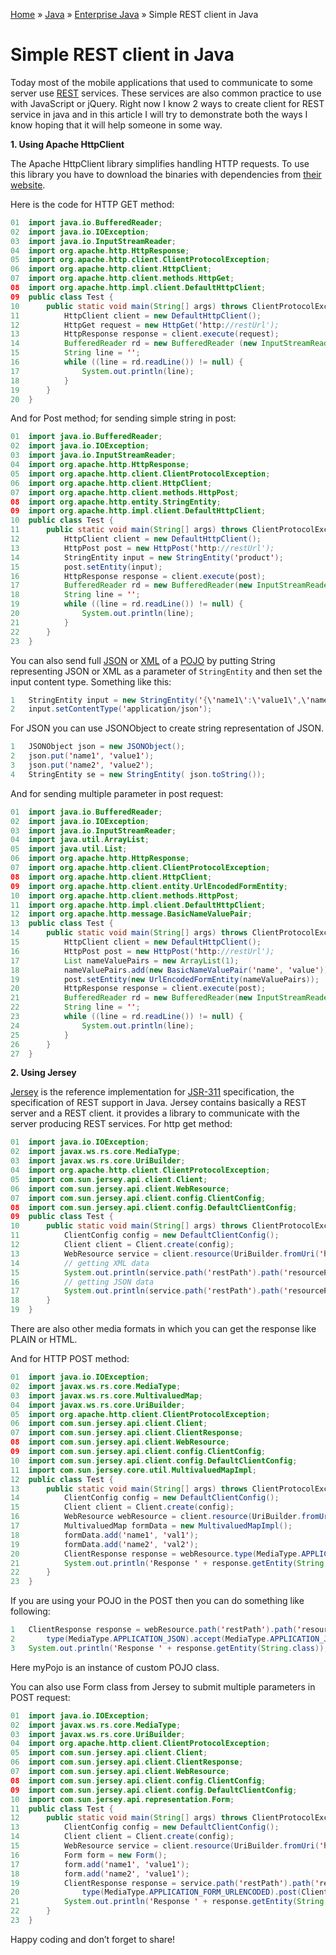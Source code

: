 <a
                            rel="v:url" property="v:title" class="crumbs-home" href="http://www.javacodegeeks.com/"><i
                            class="tieicon-home"></i>Home</a></span> » <span typeof="v:Breadcrumb"><a rel="v:url"
                                              property="v:title"
                                              href="http://www.javacodegeeks.com/category/java/">Java</a></span>
                        » <span typeof="v:Breadcrumb"><a rel="v:url" property="v:title"
 href="http://www.javacodegeeks.com/category/java/enterprise-java/">Enterprise
                            Java</a></span> » <span class="current">Simple REST client in Java</span>


# Simple REST client in Java

Today most of the mobile applications that used to communicate to some server use [REST](http://en.wikipedia.org/wiki/Representational_state_transfer) services. These services are also common practice to use with JavaScript or jQuery. Right now I know 2 ways to create client for REST service in java and in this article I will try to demonstrate both the ways I know hoping that it will help someone in some way.

<strong>1. Using Apache HttpClient</strong>

The Apache HttpClient library simplifies handling HTTP requests. To use this library you have to download the binaries with dependencies from [their website](http://hc.apache.org/httpclient-3.x).


Here is the code for HTTP GET method:

```java
01  import java.io.BufferedReader;
02  import java.io.IOException;
03  import java.io.InputStreamReader;
04  import org.apache.http.HttpResponse;
05  import org.apache.http.client.ClientProtocolException;
06  import org.apache.http.client.HttpClient;
07  import org.apache.http.client.methods.HttpGet;
08  import org.apache.http.impl.client.DefaultHttpClient;
09  public class Test {
10      public static void main(String[] args) throws ClientProtocolException, IOException {
11          HttpClient client = new DefaultHttpClient();
12          HttpGet request = new HttpGet('http://restUrl');
13          HttpResponse response = client.execute(request);
14          BufferedReader rd = new BufferedReader (new InputStreamReader(response.getEntity().getContent()));
15          String line = '';
16          while ((line = rd.readLine()) != null) {
17              System.out.println(line);
18          }
19      }
20  }
```

And for Post method; for sending simple string in post:

```java
01  import java.io.BufferedReader;
02  import java.io.IOException;
03  import java.io.InputStreamReader;
04  import org.apache.http.HttpResponse;
05  import org.apache.http.client.ClientProtocolException;
06  import org.apache.http.client.HttpClient;
07  import org.apache.http.client.methods.HttpPost;
08  import org.apache.http.entity.StringEntity;
09  import org.apache.http.impl.client.DefaultHttpClient;
10  public class Test {
11      public static void main(String[] args) throws ClientProtocolException, IOException {
12          HttpClient client = new DefaultHttpClient();
13          HttpPost post = new HttpPost('http://restUrl');
14          StringEntity input = new StringEntity('product');
15          post.setEntity(input);
16          HttpResponse response = client.execute(post);
17          BufferedReader rd = new BufferedReader(new InputStreamReader(response.getEntity().getContent()));
18          String line = '';
19          while ((line = rd.readLine()) != null) {
20              System.out.println(line);
21          }
22      }
23  }
```

You can also send full [JSON](http://en.wikipedia.org/wiki/JSON) or [XML](http://en.wikipedia.org/wiki/XML) of a [POJO](http://en.wikipedia.org/wiki/Plain_Old_Java_Object) by putting String representing JSON or XML as a parameter of `StringEntity` and then set the input content type. Something like this:

```java
1   StringEntity input = new StringEntity('{\'name1\':\'value1\',\'name2\':\'value2\'}'); //here instead of JSON you can also have XML
2   input.setContentType('application/json');
```                                                    

For JSON you can use JSONObject to create string representation of JSON.

```java
1   JSONObject json = new JSONObject();
2   json.put('name1', 'value1');
3   json.put('name2', 'value2');
4   StringEntity se = new StringEntity( json.toString());
```

And for sending multiple parameter in post request:

```java
01  import java.io.BufferedReader;
02  import java.io.IOException;
03  import java.io.InputStreamReader;
04  import java.util.ArrayList;
05  import java.util.List;
06  import org.apache.http.HttpResponse;
07  import org.apache.http.client.ClientProtocolException;
08  import org.apache.http.client.HttpClient;
09  import org.apache.http.client.entity.UrlEncodedFormEntity;
10  import org.apache.http.client.methods.HttpPost;
11  import org.apache.http.impl.client.DefaultHttpClient;
12  import org.apache.http.message.BasicNameValuePair;
13  public class Test {
14      public static void main(String[] args) throws ClientProtocolException, IOException {
15          HttpClient client = new DefaultHttpClient();
16          HttpPost post = new HttpPost('http://restUrl');
17          List nameValuePairs = new ArrayList(1);
18          nameValuePairs.add(new BasicNameValuePair('name', 'value'));  //you can as many name value pair as you want in the list.
19          post.setEntity(new UrlEncodedFormEntity(nameValuePairs));
20          HttpResponse response = client.execute(post);
21          BufferedReader rd = new BufferedReader(new InputStreamReader(response.getEntity().getContent()));
22          String line = '';
23          while ((line = rd.readLine()) != null) {
24              System.out.println(line);
25          }
26      }
27  }
```

<strong>2. Using Jersey</strong>

[Jersey](http://jersey.java.net/) is the reference implementation for [JSR-311](http://jcp.org/aboutJava/communityprocess/final/jsr311/index.html) specification, the specification of REST support in Java. Jersey contains basically a REST server and a REST client. it provides a library to communicate with the server producing REST services. For http get method:

```java                                                
01  import java.io.IOException;
02  import javax.ws.rs.core.MediaType;
03  import javax.ws.rs.core.UriBuilder;
04  import org.apache.http.client.ClientProtocolException;
05  import com.sun.jersey.api.client.Client;
06  import com.sun.jersey.api.client.WebResource;
07  import com.sun.jersey.api.client.config.ClientConfig;
08  import com.sun.jersey.api.client.config.DefaultClientConfig;
09  public class Test {
10      public static void main(String[] args) throws ClientProtocolException, IOException {
11          ClientConfig config = new DefaultClientConfig();
12          Client client = Client.create(config);
13          WebResource service = client.resource(UriBuilder.fromUri('http://restUrl').build());
14          // getting XML data
15          System.out.println(service.path('restPath').path('resourcePath').accept(MediaType.APPLICATION_JSON).get(String.class));
16          // getting JSON data
17          System.out.println(service.path('restPath').path('resourcePath').accept(MediaType.APPLICATION_XML).get(String.class));
18      }
19  }
```                                                    

There are also other media formats in which you can get the response like PLAIN or HTML.

And for HTTP POST method:

```java
01  import java.io.IOException;
02  import javax.ws.rs.core.MediaType;
03  import javax.ws.rs.core.MultivaluedMap;
04  import javax.ws.rs.core.UriBuilder;
05  import org.apache.http.client.ClientProtocolException;
06  import com.sun.jersey.api.client.Client;
07  import com.sun.jersey.api.client.ClientResponse;
08  import com.sun.jersey.api.client.WebResource;
09  import com.sun.jersey.api.client.config.ClientConfig;
10  import com.sun.jersey.api.client.config.DefaultClientConfig;
11  import com.sun.jersey.core.util.MultivaluedMapImpl;
12  public class Test {
13      public static void main(String[] args) throws ClientProtocolException, IOException {
14          ClientConfig config = new DefaultClientConfig();
15          Client client = Client.create(config);
16          WebResource webResource = client.resource(UriBuilder.fromUri('http://restUrl').build());
17          MultivaluedMap formData = new MultivaluedMapImpl();
18          formData.add('name1', 'val1');
19          formData.add('name2', 'val2');
20          ClientResponse response = webResource.type(MediaType.APPLICATION_FORM_URLENCODED_TYPE).post(ClientResponse.class, formData);
21          System.out.println('Response ' + response.getEntity(String.class));
22      }
23  }
```

If you are using your POJO in the POST then you can do something like following:

```java
1   ClientResponse response = webResource.path('restPath').path('resourcePath').
2       type(MediaType.APPLICATION_JSON).accept(MediaType.APPLICATION_JSON).post(ClientResponse.class, myPojo);
3   System.out.println('Response ' + response.getEntity(String.class));
```

Here myPojo is an instance of custom POJO class.

You can also use Form class from Jersey to submit multiple parameters in POST request:

```java
01  import java.io.IOException;
02  import javax.ws.rs.core.MediaType;
03  import javax.ws.rs.core.UriBuilder;
04  import org.apache.http.client.ClientProtocolException;
05  import com.sun.jersey.api.client.Client;
06  import com.sun.jersey.api.client.ClientResponse;
07  import com.sun.jersey.api.client.WebResource;
08  import com.sun.jersey.api.client.config.ClientConfig;
09  import com.sun.jersey.api.client.config.DefaultClientConfig;
10  import com.sun.jersey.api.representation.Form;
11  public class Test {
12      public static void main(String[] args) throws ClientProtocolException, IOException {
13          ClientConfig config = new DefaultClientConfig();
14          Client client = Client.create(config);
15          WebResource service = client.resource(UriBuilder.fromUri('http://restUrl').build());
16          Form form = new Form();
17          form.add('name1', 'value1');
18          form.add('name2', 'value1');
19          ClientResponse response = service.path('restPath').path('resourcePath').
20              type(MediaType.APPLICATION_FORM_URLENCODED).post(ClientResponse.class, form);
21          System.out.println('Response ' + response.getEntity(String.class));
22      }
23  }
```

Happy coding and don’t forget to share!
